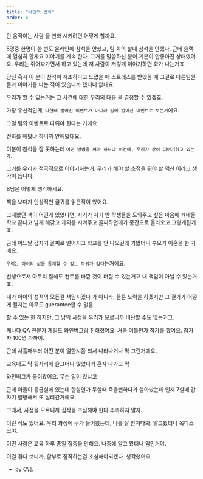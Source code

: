 ```yaml
---
title: "타인의 변화"
order: 6
---
```


안 움직이는 사람 을 변화 시키려면 어떻게 할까요.

5명중 한명이 한 번도 온라인에 참석을 안했고, 팀 회의 할때 참석을 안했다. 근데 슬랙에 열심히 할게요 이야기를 계속 한다. 그거를 말씀하신 분이 기분이 안좋아진 상태였어요. 우리는 쥐어짜가면서 하고 있는데 저 사람이 저렇게 이야기하면 화가 나는거죠.

당신 혹시 이 분이 참석이 저조하다고 느꼈을 때 스트레스를 받았을 때 그걸로 다른팀원들과 이야기를 나눈 적이 있습니까 했더니 없대요.

우리가 할 수 있는거는 그 사건에 대한 우리의 대응 을 결정할 수 있겠죠.

가장 우선적인게, `나한테 벌어진 이벤트가 아니라 팀에 벌어진 이벤트로 보는거`에요.

그걸 팀의 이벤트로 다뤄야 한다는 거에요.

전화를 해봤냐 하니까 안해봤대요.

이분이 참석을 잘 못하는데 `어떤 방법을 써야 하느냐 이전에, 우리가 같이 이야기하고 있는가`.

그거를 우리가 적극적으로 이야기하는거. 우리가 해야 할 초점을 둬야 할 액션 이라고 생각이 듭니다.

B님은 어떻게 생각하세요.


책을 보다가 인상적인 글귀를 읽은적이 있어요.

그때봤던 책이 어떤게 있었냐면, 자기가 자기 반 학생들을 도와주고 싶은 마음에 걔네들 학교 끝나고 남게 해갖고 과외를 시켜주고 꼴찌하던애가 중간으로 올라오고 그렇게된거죠.

근데 어느날 갑자기 꼴찌로 떨어지고 학교를 안 나오길래 가봤더니 부모가 이혼을 한 거에요.

`우리는 아이의 삶을 통제할 수 있는 파워가 없다`는거에요.

선생으로서 아무리 잘해도 컨트롤 바깥 것이 터질 수 있는거고 내 책임이 아닐 수 있는거죠.

내가 아이의 성적의 모든걸 책임지겠다 가 아니라, 물론 노력을 하겠지만 그 결과가 어떻게 될지는 아무도 guerantee할 수 없음.

할 수 있는 한 하지만, 그 남의 사정을 우리가 모르니까 비난할 수도 없는거고.

캐나다 QA 전문가 제럴드 와인버그랑 친해졌어요. 처음 이틀인가 참가를 했어요. 참가자 100명 가까이.

근데 사흘째부터 어떤 분이 열한시쯤 되서 나타나거나 막 그런거에요.

교육때도 막 뒷자리에 슬그머니 앉았다가 혼자 나가고 막

와인버그가 물어봤어요. 무슨 일이 있냐고

근데 아들이 응급실에 있는데 한살인가 두살때 죽을뻔하다가 살아났는데 인제 7살때 갑자기 발병해서 또 실려간거에요.

그래서, 사정을 모르니까 짐작을 조심해야 한다 추측하지 말자.

이런 적도 있어요. 우리 과정에 누가 들어왔는데, 나를 잘 안쳐다봐. 알고봤더니 목디스크야.

어떤 사람은 교육 하루 종일 집중을 안해요. 나중에 알고 봤더니 암인거야.

이걸 겪다 보니까, 함부로 짐작하는걸 조심해야되겠다. 생각했어요.

- by C님.
